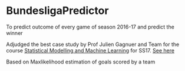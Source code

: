 # BundesligaPredictor
To predict outcome of every game of season 2016-17 and predict the winner

Adjudged the best case study by Prof Julien Gagnuer and Team for the course [Statistical Modelling and Machine Learning](http://www.gagneur.genzentrum.lmu.de/statistical-modeling-and-machine-learning/) for SS17. [See here](https://github.com/a-parida12/BundesligaPredictor/blob/master/ProfMail.JPG)

Based on Maxlikelihood estimation of goals scored by a team 
